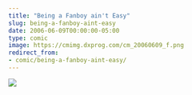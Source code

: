 ```yaml
---
title: "Being a Fanboy ain't Easy"
slug: being-a-fanboy-aint-easy
date: 2006-06-09T00:00:00-05:00
type: comic
image: https://cmimg.dxprog.com/cm_20060609_f.png
redirect_from:
- comic/being-a-fanboy-aint-easy/
---
```

[![](https://cmimg.dxprog.com/cm_20060609_f.png)](https://cmimg.dxprog.com/cm_20060609_f.png)


